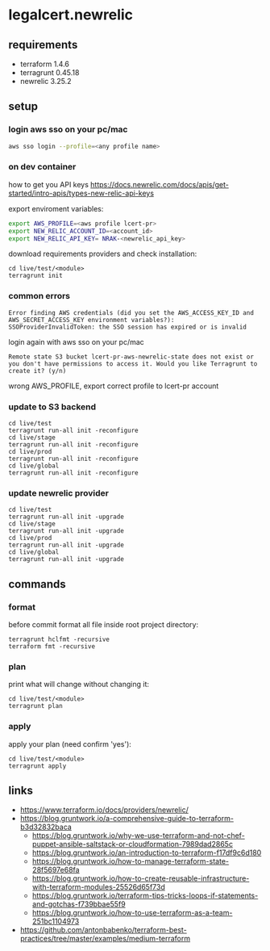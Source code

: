 # legalcert.newrelic

## requirements
- terraform 1.4.6
- terragrunt 0.45.18
- newrelic 3.25.2

## setup

### login aws sso on your pc/mac
```bash
aws sso login --profile=<any profile name>
```

### on dev container
how to get you API keys
https://docs.newrelic.com/docs/apis/get-started/intro-apis/types-new-relic-api-keys

export enviroment variables:
```bash
export AWS_PROFILE=<aws profile lcert-pr>
export NEW_RELIC_ACCOUNT_ID=<account_id>
export NEW_RELIC_API_KEY= NRAK-<newrelic_api_key>
```

download requirements providers and check installation:
```
cd live/test/<module>
terragrunt init
```

### common errors
```
Error finding AWS credentials (did you set the AWS_ACCESS_KEY_ID and AWS_SECRET_ACCESS_KEY environment variables?): SSOProviderInvalidToken: the SSO session has expired or is invalid
```
login again with aws sso on your pc/mac
```
Remote state S3 bucket lcert-pr-aws-newrelic-state does not exist or you don't have permissions to access it. Would you like Terragrunt to create it? (y/n)
```
wrong AWS_PROFILE, export correct profile to lcert-pr account

### update to S3 backend
```
cd live/test
terragrunt run-all init -reconfigure
cd live/stage
terragrunt run-all init -reconfigure
cd live/prod
terragrunt run-all init -reconfigure
cd live/global
terragrunt run-all init -reconfigure
```

### update newrelic provider
```
cd live/test
terragrunt run-all init -upgrade
cd live/stage
terragrunt run-all init -upgrade
cd live/prod
terragrunt run-all init -upgrade
cd live/global
terragrunt run-all init -upgrade
```

## commands

### format
before commit format all file inside root project directory:
```
terragrunt hclfmt -recursive
terraform fmt -recursive
```

### plan
print what will change without changing it:
```
cd live/test/<module>
terragrunt plan
```

### apply
apply your plan (need confirm 'yes'):
```
cd live/test/<module>
terragrunt apply
```

## links
- https://www.terraform.io/docs/providers/newrelic/
- https://blog.gruntwork.io/a-comprehensive-guide-to-terraform-b3d32832baca
  - https://blog.gruntwork.io/why-we-use-terraform-and-not-chef-puppet-ansible-saltstack-or-cloudformation-7989dad2865c
  - https://blog.gruntwork.io/an-introduction-to-terraform-f17df9c6d180
  - https://blog.gruntwork.io/how-to-manage-terraform-state-28f5697e68fa
  - https://blog.gruntwork.io/how-to-create-reusable-infrastructure-with-terraform-modules-25526d65f73d
  - https://blog.gruntwork.io/terraform-tips-tricks-loops-if-statements-and-gotchas-f739bbae55f9
  - https://blog.gruntwork.io/how-to-use-terraform-as-a-team-251bc1104973
- https://github.com/antonbabenko/terraform-best-practices/tree/master/examples/medium-terraform
